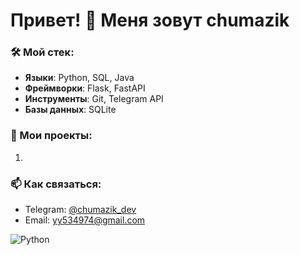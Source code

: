 # Привет! 👋 Меня зовут chumazik

### 🛠️ Мой стек:
- **Языки**: Python, SQL, Java 
- **Фреймворки**: Flask, FastAPI 
- **Инструменты**: Git, Telegram API  
- **Базы данных**: SQLite 

### 🚀 Мои проекты:
1. 

### 📫 Как связаться:
- Telegram: [@chumazik_dev](https://t.me/chumazik_dev)  
- Email: yy534974@gmail.com 

![Python](https://img.shields.io/badge/Python-3776AB?style=flat&logo=python&logoColor=white)

